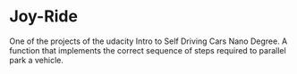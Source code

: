 # Joy-Ride
One of the projects of the udacity Intro to Self Driving Cars Nano Degree. A function that implements the correct sequence of steps required to parallel park a vehicle.
